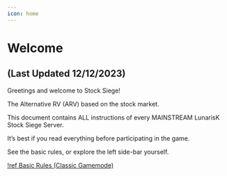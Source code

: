 ```yaml
---
icon: home
--- 
```

# Welcome

## (Last Updated 12/12/2023)

Greetings and welcome to Stock Siege!

The Alternative RV (ARV) based on the stock market.

This document contains ALL instructions of every MAINSTREAM LunarisK Stock Siege Server.

It’s best if you read everything before participating in the game.

See the basic rules, or explore the left side-bar yourself.

[!ref Basic Rules (Classic Gamemode)](/rules)
